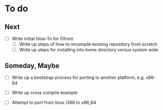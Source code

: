 To do
=====

Next
----

+ [ ] Write initial How-To for Ofront
    + [ ] Write up steps of how to recompile existing repository from scratch
    + [ ] Write up steps for installing into home directory versus system wide

Someday, Maybe
--------------

+ [ ] Write up a bootstrap process for porting to another platform, e.g. x86-64
+ [ ] Write up cross compile example
+ [ ] Attempt to port from linux i386 to x86_64

